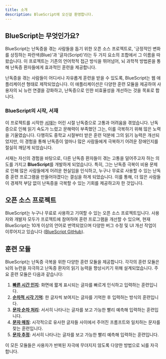 ```yaml
---
title: 소개
description: BlueScript에 오신걸 환영합니다.
---
```


## BlueScript는 무엇인가요?

BlueScript는 난독증을 겪는 사람들을 돕기 위한 오픈 소스 프로젝트로, '긍정적인 변화를 상징하는 파란색(Blue)'과 '글자(Script)'라는 두 가지 요소의 조합에서 그 이름을 따왔습니다. 이 프로젝트는 기존의 언어학적 접근 방식을 뛰어넘어, 뇌 과학적 방법론을 통해 난독증 환자들에게 효과적인 훈련을 제공합니다.

난독증을 겪는 사람들이 어디서나 자유롭게 훈련을 받을 수 있도록, BlueScript는 웹 애플리케이션 형태로 제작되었습니다. 이 애플리케이션은 다양한 훈련 모듈을 제공하여 사용자의 뇌 뉴런 연결을 강화하고, 난독증으로 인한 비효율성을 개선하는 것을 목표로 합니다.

### BlueScript의 시작, 서재

이 프로젝트를 시작한 [서재](https://github.com/SuhJae)는 어린 시절 난독증으로 고통과 어려움을 겪었습니다. 난독증으로 인해 읽기 속도가 느렸고 문해력이 부족했던 그는, 이를 극복하기 위해 많은 노력을 기울였습니다. 다행히도 중학교 시절부터 받은 훈련 덕분에 그의 읽기 능력은 개선되었지만, 이 경험을 통해 난독증이 얼마나 많은 사람들에게 극복하기 어려운 장애인지를 절실히 깨닫게 되었습니다.

서재는 자신의 경험을 바탕으로, 다른 난독증 환자들이 겪는 고통을 덜어주고자 하는 의도를 가지고 **BlueScript**를 개발하게 되었습니다. 특히, 그는 난독증 극복이 비용 문제로 인해 많은 사람들에게 어려운 현실임을 인식하고, 누구나 무료로 사용할 수 있는 난독증 훈련 프로그램을 만들어야겠다는 결심을 하게 되었습니다. 이를 통해, 더 많은 사람들이 경제적 부담 없이 난독증을 극복할 수 있는 기회를 제공하고자 한 것입니다.

## 오픈 소스 프로젝트

BlueScript는 누구나 무료로 사용하고 기여할 수 있는 오픈 소스 프로젝트입니다. 사용자와 개발자 모두가 프로젝트에 참여하여 훈련 프로그램을 개선할 수 있으며, 현재 BlueScript는 10개 이상의 언어로 번역되었으며 다양한 버그 수정 및 UI 개선 작업이 이루어지고 있습니다 ([BlueScript GitHub](https://github.com/BlueScript-NPO)).

## 훈련 모듈

BlueScript는 난독증 극복을 위한 다양한 훈련 모듈을 제공합니다. 각각의 훈련 모듈은 뇌의 뉴런을 자극하고 난독증 환자의 읽기 능력을 향상시키기 위해 설계되었습니다. 주요 훈련 모듈은 다음과 같습니다:

1. [**빠른 시간 인지**](/docs/training/visual/rapid-visual-perception): 화면에 짧게 표시되는 글자를 빠르게 인식하고 입력하는 훈련입니다.
2. [**순차적 시각 기억**](/docs/training/visual/sequential-visual-memory): 한 글자씩 보여지는 글자를 기억한 후 입력하는 방식의 훈련입니다.
3. [**문자 순차 처리**](/docs/training/visual/character-sequencing): 서서히 나타나는 글자를 보고 가능한 빨리 예측해 입력하는 훈련입니다.
4. [**문자 매칭**](/docs/training/visual/character-matching): 시각적으로 유사한 글자들 사이에서 주어진 프롬프트와 일치하는 문자를 찾는 훈련입니다.
5. [**문자 추정**](/docs/training/visual/character-guesstimate): 서서히 나타나는 글자를 보고 가능한 빨리 예측해 입력하는 훈련입니다.

이 모든 모듈들은 사용자가 반복된 자극에 무뎌지지 않도록 다양한 방법으로 뇌를 자극합니다.
